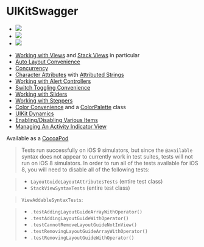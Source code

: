 UIKitSwagger
============


* ![](https://img.shields.io/badge/platform-_iOS_8,_9-lightgrey.svg?style=flat-square)
* ![](https://img.shields.io/badge/language-Swift_2.2-orange.svg?style=flat-square)
* ![](https://img.shields.io/badge/version-0.8.0-green.svg?style=flat-square)


 - [Working with Views](Docs/Views.md) and [Stack Views](Docs/StackViews.md) in particular
 - [Auto Layout Convenience](Docs/AutoLayout.md)
 - [Concurrency](Docs/Concurrency.md)
 - [Character Attributes](Docs/CharacterAttributes.md) with [Attributed Strings](Docs/AttributedStrings.md)
 - [Working with Alert Controllers](Docs/Alerts.md)
 - [Switch Toggling Convenience](Docs/Switch.md)
 - [Working with Sliders](Docs/Slider.md)
 - [Working with Steppers](Docs/Stepper.md)
 - [Color Convenience](Docs/Color.md) and a [ColorPalette](Docs/ColorPalette.md) class
 - [UIKit Dynamics](Docs/Dynamics.md)
 - [Enabling/Disabling Various Items](Docs/EnableDisable.md)
 - [Managing An Activity Indicator View](Docs/SpinnerStateManager.md)


Available as a [CocoaPod](http://cocoapods.org)



> Tests run successfully on iOS 9 simulators, but since the `@available` syntax does not appear to currently work in test suites, tests will not run on iOS 8 simulators.  In order to run all of the tests available for iOS 8, you will need to disable all of the following tests:

> - `LayoutGuideLayoutAttributesTests` (entire test class)
> - `StackViewSyntaxTests` (entire test class)

> `ViewAddableSyntaxTests`:

> - `.testAddingLayoutGuideArrayWithOperator()`
> - `.testAddingLayoutGuideWithOperator()`
> - `.testCannotRemoveLayoutGuideNotInView()`
> - `.testRemovingLayoutGuideArrayWithOperator()`
> - `.testRemovingLayoutGuideWithOperator()`
